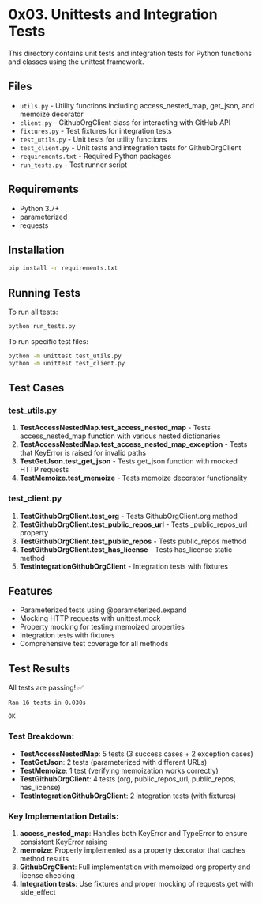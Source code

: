# 0x03. Unittests and Integration Tests

This directory contains unit tests and integration tests for Python functions and classes using the unittest framework.

## Files

- `utils.py` - Utility functions including access_nested_map, get_json, and memoize decorator
- `client.py` - GithubOrgClient class for interacting with GitHub API
- `fixtures.py` - Test fixtures for integration tests
- `test_utils.py` - Unit tests for utility functions
- `test_client.py` - Unit tests and integration tests for GithubOrgClient
- `requirements.txt` - Required Python packages
- `run_tests.py` - Test runner script

## Requirements

- Python 3.7+
- parameterized
- requests

## Installation

```bash
pip install -r requirements.txt
```

## Running Tests

To run all tests:
```bash
python run_tests.py
```

To run specific test files:
```bash
python -m unittest test_utils.py
python -m unittest test_client.py
```

## Test Cases

### test_utils.py
1. **TestAccessNestedMap.test_access_nested_map** - Tests access_nested_map function with various nested dictionaries
2. **TestAccessNestedMap.test_access_nested_map_exception** - Tests that KeyError is raised for invalid paths
3. **TestGetJson.test_get_json** - Tests get_json function with mocked HTTP requests
4. **TestMemoize.test_memoize** - Tests memoize decorator functionality

### test_client.py
1. **TestGithubOrgClient.test_org** - Tests GithubOrgClient.org method
2. **TestGithubOrgClient.test_public_repos_url** - Tests _public_repos_url property
3. **TestGithubOrgClient.test_public_repos** - Tests public_repos method
4. **TestGithubOrgClient.test_has_license** - Tests has_license static method
5. **TestIntegrationGithubOrgClient** - Integration tests with fixtures

## Features

- Parameterized tests using @parameterized.expand
- Mocking HTTP requests with unittest.mock
- Property mocking for testing memoized properties
- Integration tests with fixtures
- Comprehensive test coverage for all methods

## Test Results

All tests are passing! ✅

```
Ran 16 tests in 0.030s

OK
```

### Test Breakdown:
- **TestAccessNestedMap**: 5 tests (3 success cases + 2 exception cases)
- **TestGetJson**: 2 tests (parameterized with different URLs)
- **TestMemoize**: 1 test (verifying memoization works correctly)
- **TestGithubOrgClient**: 4 tests (org, public_repos_url, public_repos, has_license)
- **TestIntegrationGithubOrgClient**: 2 integration tests (with fixtures)

### Key Implementation Details:
1. **access_nested_map**: Handles both KeyError and TypeError to ensure consistent KeyError raising
2. **memoize**: Properly implemented as a property decorator that caches method results
3. **GithubOrgClient**: Full implementation with memoized org property and license checking
4. **Integration tests**: Use fixtures and proper mocking of requests.get with side_effect